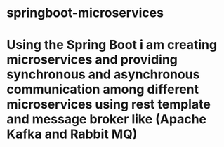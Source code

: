 # springboot-microservices
# Using the Spring Boot i am creating microservices and providing synchronous and asynchronous communication among different microservices using rest template and message broker like (Apache Kafka and Rabbit MQ)
